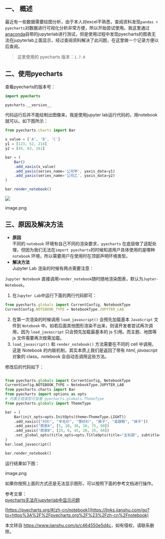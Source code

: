 一、 概述
-----

最近有一些数据需要绘图分析，由于本人对excel不熟悉，查阅资料发现`pandas + pyecharts`对数据进行可视化分析非常方便，所以开始尝试使用。我这里通过[anaconda](https://links.jianshu.com/go?to=https%3A%2F%2Fwww.anaconda.com%2F)自带的jupyterlab进行测试，但是使用过程中发现pyecharts的图表无法在jupyterlab上面显示，经过查阅资料解决了此问题，在这里做一个记录方便以后查阅。

> 这里使用的 pyecharts 版本：`1.7.0`

二、使用pyecharts
-------------

查看pyecharts的版本号：

```swift
import pyecharts

pyecharts.__version__
```

代码运行后并不能绘制出图像来，我是使用jupyter lab运行代码的，用notebook就可以。如下图所示：

```jsx
from pyecharts.charts import Bar

x_value = ['A', 'B', 'C']
y1 = [123, 52, 214]
y2 = [45, 63, 161]

bar = (
    Bar()
    .add_xaxis(x_value)
    .add_yaxis(series_name='公司甲', yaxis_data=y1)
    .add_yaxis(series_name='公司乙', yaxis_data=y2)
)

bar.render_notebook()
```

![](//upload-images.jianshu.io/upload_images/8103938-3dcd75703dcc16eb.png?imageMogr2/auto-orient/strip|imageView2/2/w/1169/format/webp)

image.png

三、原因及解决方法
---------

*   **原因**  
    不同的 `notebook` 环境有自己不同的渲染要求，`pyecharts` 在底层做了适配处理，但因为我们无法在`import pyecharts`的时候知道用户具体使用的是哪种 `notebook` 环境，所以需要用户在使用时在顶部声明环境类型。
*   **解决方法**  
    Jupyter Lab 渲染的时候有两点需要注意：

`Jupyter Notebook` 直接调用`render_notebook`随时随地渲染图表，默认为`Jupter-Notebook`。

1.  在`Jupyter Lab`中运行下面的两行代码即可：

```jsx
from pyecharts.globals import CurrentConfig, NotebookType  
CurrentConfig.NOTEBOOK_TYPE = NotebookType.JUPYTER_LAB
```

2.  在第一次渲染的时候调用 `load_javascript()` 会预先加载基本 `JavaScript` 文件到 `Notebook` 中。如若后面其他图形渲染不出来，则请开发者尝试再次调用，因为 `load_javascript` 只会预先加载最基本的 js 引用。而主题、地图等 js 文件需要再次按需加载。
3.  `load_javascript()` 和 `render_notebook()` 方法需要在不同的 cell 中调用，这是 Notebook 的内联机制，其实本质上我们是返回了带有 _html_, _javascript_ 对象的 class。notebook 会自动去调用这些方法。

修改后的代码如下：

```python

from pyecharts.globals import CurrentConfig, NotebookType  
CurrentConfig.NOTEBOOK_TYPE = NotebookType.JUPYTER_LAB
from pyecharts.charts import Bar
from pyecharts import options as opts
# 内置主题类型可查看 pyecharts.globals.ThemeType
from pyecharts.globals import ThemeType

bar = (
    Bar(init_opts=opts.InitOpts(theme=ThemeType.LIGHT))
    .add_xaxis(["衬衫", "羊毛衫", "雪纺衫", "裤子", "高跟鞋", "袜子"])
    .add_yaxis("商家A", [5, 20, 36, 10, 75, 90])
    .add_yaxis("商家B", [15, 6, 45, 20, 35, 66])
    .set_global_opts(title_opts=opts.TitleOpts(title="主标题", subtitle="副标题"))
)
bar.load_javascript()
```

```python
bar.render_notebook()
```

运行结果如下图：

  

image.png

如果你按照上面的方式还是无法显示图形，可以按照下面的参考文档进行操作。

参考文章：  
[pyecharts无法在jupyterlab中显示问题](https://links.jianshu.com/go?to=https%3A%2F%2Fwww.pinggu.com%2Fpost%2Fdetails%2F5e772a3a079cdd2d7673d200)

[https://pyecharts.org/#/zh-cn/notebook](https://links.jianshu.com/go?to=https%3A%2F%2Fpyecharts.org%2F%23%2Fzh-cn%2Fnotebook)

本文转自 <https://www.jianshu.com/p/c464550e5d4c>，如有侵权，请联系删除。